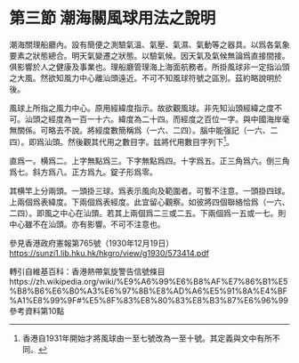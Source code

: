 # 第三節    潮海關風球用法之說明

潮海關理船廳內。設有簡便之測驗氣溫、氣壓、氣濕、氣動等之器具。以爲各氣象要素之狀態總合。明天氣變遷之狀態。以驗氣候。因天氣及氣候無論爲直接間接。俱影響於人之健康及事業也。理船廳管理海上海面航務者。所掛風球非一定指汕頭之大風。然欲知風力中心離汕頭遠近。不可不知風球符號之區別。茲約略說明於後。

風球上所指之風力中心。原用經緯度指示。故欲觀風球。非先知汕頭經緯之度不可。汕頭之經度為一百一十六。緯度為二十四。而經度之百位一字。與中國海岸毫無關係。可略去不說。將經度數簡稱爲（一六、二四）。腦中能强記（一六、二四）。即爲汕頭。然後觀其代用之數目字。兹將代用數目字列下[^1]。

直爲一。横爲二。上字無點爲三。下字無點爲四。十字爲五。正三角爲六。倒三角爲七。斜方爲八。正方爲九。錠子形爲零。

其横竿上分兩頭。一頭掛三球。爲表示風向及範圍者。可暫不注意。一頭掛四球。上兩個爲表緯度。下兩個爲表經度。此宜留心觀察。如彼將四個聯絡恰爲（一六、二四）。即風之中心在汕頭。若其上兩個爲二三或二五。下兩個爲一五或一七。則中心雖不在汕頭。亦有影響。不可不注意也。

[^1]: 香港自1931年開始才將風球由一至七號改為一至十號。其定義與文中有所不同。

參見香港政府憲報第765號（1930年12月19日）https://sunzi1.lib.hku.hk/hkgro/view/g1930/573414.pdf

轉引自維基百科：香港熱帶氣旋警告信號條目https://zh.wikipedia.org/wiki/%E9%A6%99%E6%B8%AF%E7%86%B1%E5%B8%B6%E6%B0%A3%E6%97%8B%E8%AD%A6%E5%91%8A%E4%BF%A1%E8%99%9F#%E5%8F%83%E8%80%83%E8%B3%87%E6%96%99 參考資料第10點
